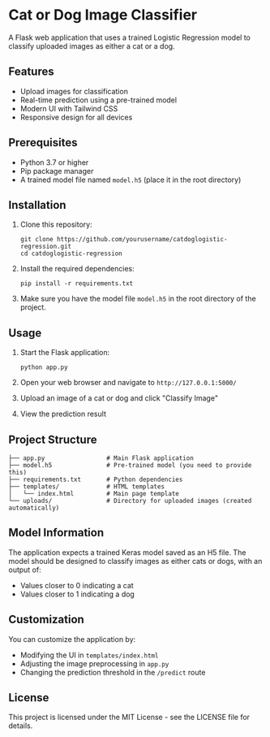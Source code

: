 # Cat or Dog Image Classifier

A Flask web application that uses a trained Logistic Regression model to classify uploaded images as either a cat or a dog.

## Features

- Upload images for classification
- Real-time prediction using a pre-trained model
- Modern UI with Tailwind CSS
- Responsive design for all devices

## Prerequisites

- Python 3.7 or higher
- Pip package manager
- A trained model file named `model.h5` (place it in the root directory)

## Installation

1. Clone this repository:
   ```
   git clone https://github.com/yourusername/catdoglogistic-regression.git
   cd catdoglogistic-regression
   ```

2. Install the required dependencies:
   ```
   pip install -r requirements.txt
   ```

3. Make sure you have the model file `model.h5` in the root directory of the project.

## Usage

1. Start the Flask application:
   ```
   python app.py
   ```

2. Open your web browser and navigate to `http://127.0.0.1:5000/`

3. Upload an image of a cat or dog and click "Classify Image"

4. View the prediction result

## Project Structure

```
├── app.py                 # Main Flask application
├── model.h5               # Pre-trained model (you need to provide this)
├── requirements.txt       # Python dependencies
├── templates/             # HTML templates
│   └── index.html         # Main page template
└── uploads/               # Directory for uploaded images (created automatically)
```

## Model Information

The application expects a trained Keras model saved as an H5 file. The model should be designed to classify images as either cats or dogs, with an output of:
- Values closer to 0 indicating a cat
- Values closer to 1 indicating a dog

## Customization

You can customize the application by:

- Modifying the UI in `templates/index.html`
- Adjusting the image preprocessing in `app.py`
- Changing the prediction threshold in the `/predict` route

## License

This project is licensed under the MIT License - see the LICENSE file for details.